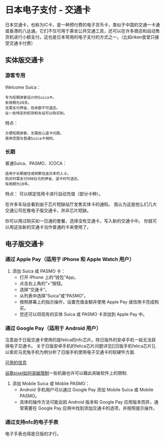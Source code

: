 # 日本电子支付 - 交通卡


日本交通卡，也称为IC卡，是一种预付费的电子货币卡，类似于中国的交通一卡通或香港的八达通。它们不仅可用于乘坐公共交通工具，还可以在许多商店和自动售货机进行小额支付。这也是日本常用的电子支付的方式之一。（比如riken食堂只接受交通卡付费）


## 实体版交通卡

### 游客专用

Welcome Suica：

    专为短期游客设计的Suica卡。
    有效期为28天。
    无需支付押金，但余额不可退还。
    在一些特定的机场和车站可以购买到。

特点：

    方便短期游客，无需担心退卡问题。
    使用范围与普通Suica卡相同。

### 长期

普通Suica、PASMO、ICOCA：

    适用于长期居住或频繁往返日本的人士。
    购买时需支付500日元的押金，退卡时可退还。
    有效期为10年。

特点：
    可以绑定信用卡进行自动充值（部分卡种）。

在许多车站会看到由于芯片短缺站厅发售实体卡的通知。 我认为这是他么们几大交通公司在推电子版交通卡，并非芯片短缺。


 你可以用过购买如一日通的套餐，选择没有交通卡，写入新的交通卡中。 你就可以用这张新的交通卡当作普通的卡来使用了。


## 电子版交通卡

### 通过 Apple Pay（适用于 iPhone 和 Apple Watch 用户）

1. 添加 Suica 或 PASMO 卡：
    - 打开 iPhone 上的“钱包”App。
    - 点击右上角的“+”按钮。
    - 选择“交通卡”。
    - 从列表中选择“Suica”或“PASMO”。
    - 按照屏幕上的指示操作，设置充值金额并使用 Apple Pay 或信用卡完成购买。
    - 您还可以将现有的实体 Suica 或 PASMO 卡添加到 Apple Pay 中。

### 通过 Google Pay（适用于 Android 用户）

注意由于日版交通卡使用的是felica的nfc芯片。除日版外的安卓手机一般无法获得电子交通卡。 关于日版安卓手机的felica芯片问题详见[[日版手机felica芯片]],以索尼马克兔手机为例分析了日版手机使用电子交通卡的软硬件方面.

[可用的信息](https://www.v2ex.com/t/1091210)

[谷歌pixel如何突破限制](https://github.com/kormax/osaifu-keitai-google-pixel)一些机器也许可以藉此突破软件上的限制.

1. 添加 Mobile Suica 或 Mobile PASMO：
    - Android 手机用户可以通过 Google Pay 添加 Mobile Suica 或 Mobile PASMO。
    - 具体的操作方法可能会因 Android 版本和 Google Pay 应用版本而异，通常需要在 Google Pay 应用中找到添加交通卡的选项，并按照提示操作。

### 通过支持nfc的电子手表

电子手表也得是日版的才行。